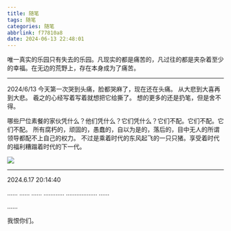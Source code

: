 ```yaml
---
title: 随笔
tags: 随笔
categories: 随笔
abbrlink: f77810a8
date: 2024-06-13 22:48:01
---
```


唯一真实的乐园只有失去的乐园。凡现实的都是痛苦的，凡过往的都是夹杂着至少的幸福。在无边的荒野上，存在本身成为了痛苦。

---

2024/6/13
今天第一次哭到头痛，脸都哭麻了，现在还在头痛。
从大悲到大喜再到大悲。
羲之的心经写着写着就想把它给撕了。
想的更多的还是扔笔，但是舍不得。

哪些尸位素餐的家伙凭什么？他们凭什么？它们凭什么？它们不配。它们不配。它们不配。
所有腐朽的，顽固的，愚蠢的，自以为是的，落后的，目中无人的所谓领导都配不上自己的权力。
不过是乘着时代的东风起飞的一只只猪。享受着时代的福利糟蹋着时代的下一代。

![](https://r2-imgs.iliyian.com/img/心经.jpg)


---
2024.6.17 20:14:40

......
......
......
............
..................
......

......

我恨你们。
